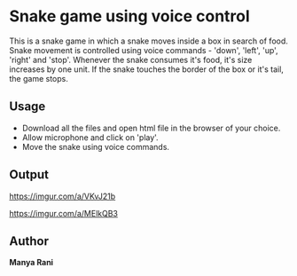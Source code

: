 # Snake game using voice control
This is a snake game in which a snake moves inside a box in search of food. Snake movement is controlled using voice commands - 'down', 'left', 'up', 'right' and 'stop'.
Whenever the snake consumes it's food, it's size increases by one unit.
If the snake touches the border of the box or it's tail, the game stops.

## **Usage**
* Download all the files and open html file in the browser of your choice.
* Allow microphone and click on 'play'.
* Move the snake using voice commands.

## **Output**

https://imgur.com/a/VKvJ21b

https://imgur.com/a/MElkQB3

## **Author**
**Manya Rani**
